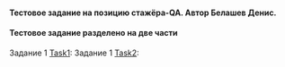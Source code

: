 #### Тестовое задание на позицию стажёра-QA. Автор Белашев Денис.

#### Тестовое задание разделено на две части

Задание 1 [Task1](/task_1):
Задание 1 [Task2](/task_2):

